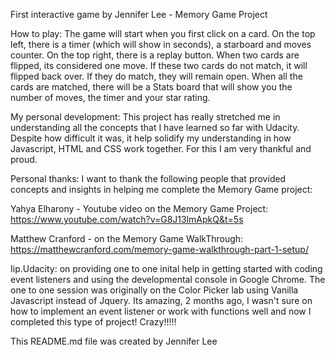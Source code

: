 First interactive game by Jennifer Lee - Memory Game Project 

How to play:
The game will start when you first click on a card. On the top left, there is a timer (which will show in seconds), a starboard and moves counter.  On the top right, there is a replay button. When two cards are flipped, its considered one move.  If these two cards do not match, it will flipped back over.  If they do match, they will remain open.  When all the cards are matched, there will be a Stats board that will show you the number of moves, the timer and your star rating.

My personal development:
This project has really stretched me in understanding all the concepts that I have learned so far with Udacity.  Despite how difficult it was, it help solidify my understanding in how Javascript, HTML and CSS work together. For this I am very thankful and proud. 

Personal thanks:
I want to thank the following people that provided concepts and insights in helping me complete the Memory Game project:

Yahya Elharony - Youtube video on the Memory Game Project:
https://www.youtube.com/watch?v=G8J13lmApkQ&t=5s

Matthew Cranford - on the Memory Game WalkThrough:
https://matthewcranford.com/memory-game-walkthrough-part-1-setup/


Iip.Udacity: on providing one to one inital help in getting started with coding event listeners and using the developmental console in Google Chrome. The one to one session was originally on the Color Picker lab using Vanilla Javascript instead of Jquery. Its amazing, 2 months ago, I wasn't sure on how to implement an event listener or work with functions well and now I completed this type of project!  Crazy!!!!!


This README.md file was created by Jennifer Lee